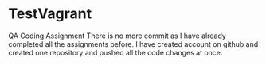 # TestVagrant
QA Coding Assignment 
There is no more commit as I have already completed all the assignments before. I have created account on github and created one repository and pushed all the code changes at once.

